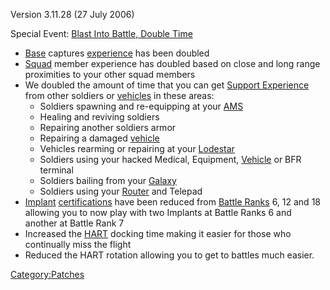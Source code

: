 Version 3.11.28 (27 July 2006)

Special Event: [Blast Into Battle, Double
Time](/Blast_Into_Battle,_Double_Time "wikilink")

- [Base](/Facility "wikilink") captures
  [experience](/experience "wikilink") has been doubled
- [Squad](/Squad "wikilink") member experience has doubled based on
  close and long range proximities to your other squad members
- We doubled the amount of time that you can get [Support
  Experience](/Support_Experience_Points "wikilink") from other
  soldiers or [vehicles](/vehicle "wikilink") in these areas:
  - Soldiers spawning and re-equipping at your
    [AMS](/Advanced_Mobile_Station "wikilink")
  - Healing and reviving soldiers
  - Repairing another soldiers armor
  - Repairing a damaged [vehicle](/vehicle "wikilink")
  - Vehicles rearming or repairing at your
    [Lodestar](/Lodestar "wikilink")
  - Soldiers using your hacked Medical, Equipment,
    [Vehicle](/Vehicle "wikilink") or BFR terminal
  - Soldiers bailing from your [Galaxy](/Galaxy "wikilink")
  - Soldiers using your [Router](/Router "wikilink") and Telepad
- [Implant](/Implant "wikilink")
  [certifications](/certification "wikilink") have been reduced from
  [Battle Ranks](/Battle_Rank "wikilink") 6, 12 and 18 allowing you to
  now play with two Implants at Battle Ranks 6 and another at Battle
  Rank 7
- Increased the [HART](/HART "wikilink") docking time making it easier
  for those who continually miss the flight
- Reduced the HART rotation allowing you to get to battles much
  easier.

[Category:Patches](/Category:Patches "wikilink")
